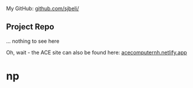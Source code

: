 My GitHub: [github.com/sjbeli/](https://github.com/sjbeli/)

## Project Repo

... nothing to see here

Oh, wait - the ACE site can also be found here:
[acecomputernh.netlify.app](https://acecomputernh.netlify.app/ "ACE website in development")

<!-- -   **ACE Computer** current: [acecomputernh.com](https://acecomputernh.com/ "Current ACE Computer website") -->

<!-- -   **ACE Computer** website in development: [sjbeli.github.io/ace](https://sjbeli.github.io/ace/ "ACE Computer website in development")
 -->
# np
